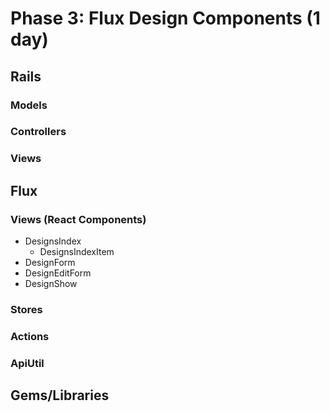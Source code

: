 # Phase 3: Flux Design Components (1 day)

## Rails
### Models

### Controllers

### Views

## Flux
### Views (React Components)
* DesignsIndex
  - DesignsIndexItem
* DesignForm
* DesignEditForm
* DesignShow

### Stores

### Actions

### ApiUtil

## Gems/Libraries
